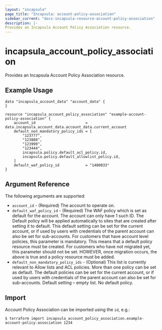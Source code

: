 ```yaml
---
layout: "incapsula"
page_title: "Incapsula: account-policy-association"
sidebar_current: "docs-incapsula-resource-account-policy-association"
description: |-
Provides an Incapsula Account Policy Association resource.
---
```

# incapsula_account_policy_association
Provides an Incapsula Account Policy Association resource.
## Example Usage
```hcl
data "incapsula_account_data" "account_data" {
}

resource "incapsula_account_policy_association" "example-account-policy-association" {
    account_id                       = data.incapsula_account_data.account_data.current_account
    default_non_mandatory_policy_ids = [
        "123777",
        "123888",
        "123999",
        "123444",
        incapsula.policy.default_acl_policy.id,
        incapsula.policy.default_allowlist_policy.id,
    ]
    default_waf_policy_id            = "1480033"
}
```
## Argument Reference
The following arguments are supported:
* `account_id` - (Required) The account to operate on.
* `default_waf_policy_id` - (Required) The WAF policy which is set as default for the account. The account can only have 1 such ID.
  The Default policy will be applied automatically to sites that are created after setting it to default.
  This default setting can be set for the current account, or if used by users with credentials of the parent account can also be set for sub-accounts.
  For customers that have account level policies, this parameter is mandatory. This means that a default policy resource must be created.
  For customers who have not migrated yet, this parameter should not be set. HOWEVER, once migration occurs, the above is true and a policy resource must be added.
* `default_non_mandatory_policy_ids` - (Optional)  This list is currently relevant to Allow lists and ACL policies. More than one policy can be set as default.
  The default policies can be set for the current account, or if used by users with credentials of the parent account can also be set for sub-accounts.
  Default setting – empty list. No default policy.

## Import

Account Policy Association can be imported using the `id`, e.g.:
```
$ terraform import incapsula_account_policy_association.example-account-policy-association 1234
```